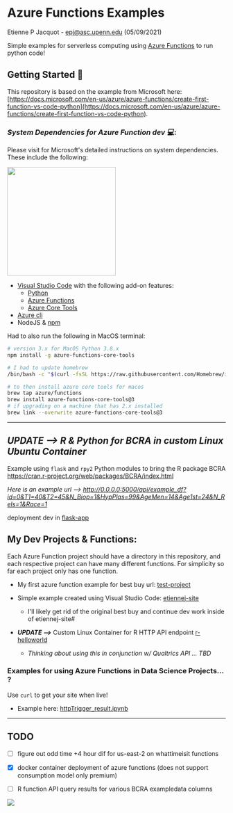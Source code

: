 # Azure Functions Examples

Etienne P Jacquot - epj@asc.upenn.edu
(05/09/2021)

Simple examples for serverless computing using [Azure Functions](https://azure.microsoft.com/en-us/services/functions/) to run python code!

## Getting Started 🦾 

This repository is based on the example from Microsoft here: [https://docs.microsoft.com/en-us/azure/azure-functions/create-first-function-vs-code-python](https://docs.microsoft.com/en-us/azure/azure-functions/create-first-function-vs-code-python). 

### *System Dependencies for Azure Function dev 💻*:

Please visit for Microsoft's detailed instructions on system dependencies. These include the following:

<img width='250' src='https://1.bp.blogspot.com/-ZJIo7wY3m9o/XsWe4ZqT3GI/AAAAAAAAGjU/JW25MQzC2-YPwXWuiD0-Nfn3BGYphTISwCLcBGAsYHQ/s1600/AzureFunctionsPython.png'/> 

- [Visual Studio Code](https://code.visualstudio.com/) with the following add-on features:
    - [Python](https://marketplace.visualstudio.com/items?itemName=ms-python.python)
    - [Azure Functions](https://marketplace.visualstudio.com/items?itemName=ms-azuretools.vscode-azurefunctions)
    - [Azure Core Tools](https://docs.microsoft.com/en-us/azure/azure-functions/functions-run-local?tabs=macos%2Ccsharp%2Cbash#install-the-azure-functions-core-tools)
- [Azure cli](https://docs.microsoft.com/en-us/cli/azure/install-azure-cli-macos)
- NodeJS & [npm](https://www.npmjs.com/get-npm)

Had to also run the following in MacOS terminal:

``` bash
# version 3.x for MacOS Python 3.8.x
npm install -g azure-functions-core-tools

# I had to update homebrew
/bin/bash -c "$(curl -fsSL https://raw.githubusercontent.com/Homebrew/install/HEAD/install.sh)"

# to then install azure core tools for macos
brew tap azure/functions
brew install azure-functions-core-tools@3
# if upgrading on a machine that has 2.x installed
brew link --overwrite azure-functions-core-tools@3
```
________

## *UPDATE --> R & Python for BCRA in custom Linux Ubuntu Container*

Example using `flask` and `rpy2` Python modules to bring the R package BCRA https://cran.r-project.org/web/packages/BCRA/index.html

*Here is an example url --> http://0.0.0.0:5000/api/example_df?id=0&T1=40&T2=45&N_Biop=1&HypPlas=99&AgeMen=14&Age1st=24&N_Rels=1&Race=1*

deployment dev in [flask-app](./flask-app)

## My Dev Projects & Functions:

Each Azure Function project should have a directory in this repository, and each respective project can have many different functions. For simplicity so far each project only has one function.

- My first azure function example for best buy url: [test-project](./test-project)

- Simple example created using Visual Studio Code: [etiennej-site](./etiennej-site)
    - I'll likely get rid of the original best buy and continue dev work inside of etiennej-site#

- _**UPDATE -->**_ Custom Linux Container for R HTTP API endpoint [r-helloworld](./r-helloworld/)
    - *Thinking about using this in conjunction w/ Qualtrics API ... TBD*


### Examples for using Azure Functions in Data Science Projects... ? 

Use `curl` to get your site when live! 

- Example here: [httpTrigger_result.ipynb](./httpTrigger_result.ipynb)

__________

## TODO

- [ ] figure out odd time +4 hour dif for us-east-2 on whattimeisit functions

- [x] docker container deployment of azure functions (does not support consumption model only premium)

- [ ] R function API query results for various BCRA exampledata columns

![](https://www.koskila.net/wp-content/uploads/2019/05/tenor.gif)
